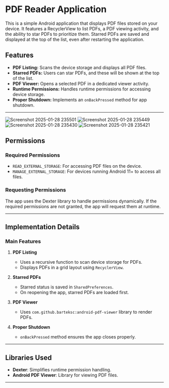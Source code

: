 # PDF Reader Application

This is a simple Android application that displays PDF files stored on your device. It features a RecyclerView to list PDFs, a PDF viewing activity, and the ability to star PDFs to prioritize them. Starred PDFs are saved and displayed at the top of the list, even after restarting the application.

## Features

- **PDF Listing:** Scans the device storage and displays all PDF files.
- **Starred PDFs:** Users can star PDFs, and these will be shown at the top of the list.
- **PDF Viewer:** Opens a selected PDF in a dedicated viewer activity.
- **Runtime Permissions:** Handles runtime permissions for accessing device storage.
- **Proper Shutdown:** Implements an `onBackPressed` method for app shutdown.

---

![Screenshot 2025-01-28 235501](https://github.com/user-attachments/assets/9b43c001-d36f-4269-9af2-dd14f61d32a5)
![Screenshot 2025-01-28 235449](https://github.com/user-attachments/assets/4eee5dfd-0159-4497-b26c-b9e90bf748cd)
![Screenshot 2025-01-28 235430](https://github.com/user-attachments/assets/130f3631-4813-4043-8bba-d26bccb771b3)
![Screenshot 2025-01-28 235421](https://github.com/user-attachments/assets/5d9ec95b-6ea3-4737-ba01-d947f83ea2cd)

## Permissions

### Required Permissions

- `READ_EXTERNAL_STORAGE`: For accessing PDF files on the device.
- `MANAGE_EXTERNAL_STORAGE`: For devices running Android 11+ to access all files.

### Requesting Permissions

The app uses the Dexter library to handle permissions dynamically. If the required permissions are not granted, the app will request them at runtime.

---

## Implementation Details

### Main Features

1. **PDF Listing**
   - Uses a recursive function to scan device storage for PDFs.
   - Displays PDFs in a grid layout using `RecyclerView`.

2. **Starred PDFs**
   - Starred status is saved in `SharedPreferences`.
   - On reopening the app, starred PDFs are loaded first.

3. **PDF Viewer**
   - Uses `com.github.barteksc:android-pdf-viewer` library to render PDFs.

4. **Proper Shutdown**
   - `onBackPressed` method ensures the app closes properly.

---

## Libraries Used

- **Dexter**: Simplifies runtime permission handling.
- **Android PDF Viewer**: Library for viewing PDF files.

---
